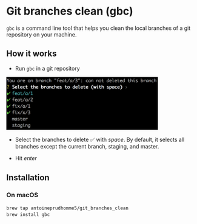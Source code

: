 # Git branches clean (gbc)

`gbc` is a command line tool that helps you clean the local branches of a git repository on your machine.

## How it works

* Run `gbc` in a git repository

<img src="screenshot.png" width="400">

* Select the branches to delete ✅ with *space*. By default, it selects all branches except the current branch, staging, and master.

* Hit *enter*

## Installation

### On macOS

```sh
brew tap antoineprudhomme5/git_branches_clean
brew install gbc 
```
